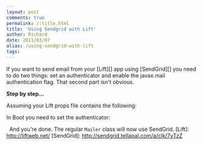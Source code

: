 ```yaml
---
layout: post
comments: true
permalink: /:title.html
title: 'Using Sendgrid with Lift'
author: Richard
date: 2011/03/07
alias: /using-sendgrid-with-lift
tags:
---
```


If you want to send email from your [Lift][] app using [SendGrid][] you
need to do two things: set an authenticator and enable the javax.mail
authentication flag. That second part isn't obvious.

**Step by step...**

Assuming your Lift props file contains the following:

<script src="https://gist.github.com/3072157.js"> </script>

In Boot you need to set the authenticator:

<script src="https://gist.github.com/3072181.js"> </script>
 
And you're done.  The regular `Mailer` class will now use SendGrid.
  [Lift]: http://liftweb.net/
  [SendGrid]: http://sendgrid.tellapal.com/a/clk/7yTzZ
